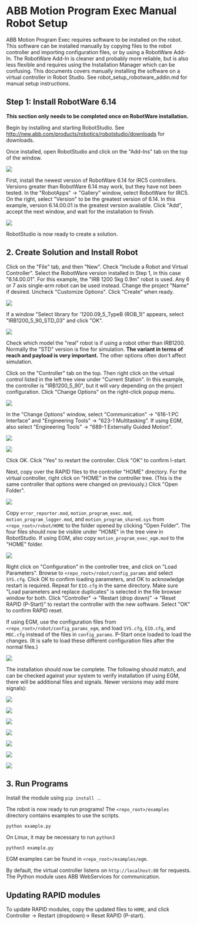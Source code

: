 # ABB Motion Program Exec Manual Robot Setup

ABB Motion Program Exec requires software to be installed on the robot. This software can be
installed manually by copying files to the robot controller and importing configuration files,
or by using a RobotWare Add-In. The RobotWare Add-In is cleaner and probably more reliable,
but is also less flexible and requires using the Installation Manager which can be confusing.
This documents covers manually installing the software on a virtual controller in Robot Studio. See
robot_setup_robotware_addin.md for manual setup instructions.

## Step 1: Install RobotWare 6.14

**This section only needs to be completed once on RobotWare installation.**

Begin by installing and starting RobotStudio. See 
http://new.abb.com/products/robotics/robotstudio/downloads for downloads.

Once installed, open RobotStudio and click on the "Add-Ins" tab on the top of the window.

![](figures/robotstudio_addin_tab.png)

First, install the newest version of RobotWare 6.14 for IRC5 controllers. Versions greater 
than RobotWare 6.14 may work, but they have not been tested. In the "RobotApps" -> "Gallery" window,
select RobotWare for IRC5. On the right, select "Version" to be the greatest version of 6.14.
In this example, version 6.14.00.01 is the greatest version available. Click "Add", accept the next
window, and wait for the installation to finish.

![](figures/robotstudio_addin_robotware_irc5.png)

RobotStudio is now ready to create a solution.

## 2. Create Solution and Install Robot

Click on the "File" tab, and then "New". Check "Include a Robot and Virtual Controller". Select the 
RobotWare version installed in Step 1, in this case "6.14.00.01". For this example, the 
"IRB 1200 5kg 0.9m" robot is used. Any 6 or 7 axis single-arm robot can be used instead. Change
the project "Name" if desired. Uncheck "Customize Options".  Click "Create" when ready.

![](figures/robotstudio_new_solution.png)

If a window "Select library for '1200.09_5_TypeB (ROB_1)" appears, select "IRB1200_5_90_STD_03" 
and click "OK".

![](figures/robotstudio_irb1200_select.png)

Check which model the "real" robot is if using a robot other than IRB1200. Normally the "STD"
version is fine for simulation. **The variant in terms of reach and payload is very important.** The
other options often don't affect simulation.

Click on the "Controller" tab on the top. Then right click on the virtual control listed in
the left tree view under "Current Station". In this example, the controller is "IRB1200_5_90", but 
it will vary depending on the project configuration. Click "Change Options" on the right-click
popup menu.

![](figures/robotstudio_change_options.png)

In the "Change Options" window, select "Communication" -> "616-1 PC Interface" and 
"Engineering Tools" -> "623-1 Multitasking". If using EGM, also select "Engineering Tools" -> 
"689-1 Externally Guided Motion".

![](figures/robotstudio_change_options2.png)

![](figures/robotstudio_change_options3.png)

Click OK. Click "Yes" to restart the controller. Click
"OK" to confirm I-start.

Next, copy over the RAPID files to the controller "HOME" directory. For the virtual controller,
right click on "HOME" in the controller tree. (This is the same controller that options were
changed on previously.) Click "Open Folder".

![](figures/robotstudio_open_home.png)

Copy `error_reporter.mod`, `motion_program_exec.mod`, `motion_program_logger.mod`, and
`motion_program_shared.sys` from `<repo_root>/robot/HOME` to the folder opened by clicking "Open Folder". The four
files should now be visible under "HOME" in the tree view in RobotStudio. If using EGM, also copy
`motion_program_exec_egm.mod` to the "HOME" folder.

![](figures/robotstudio_rapid_copied.png)

Right click on "Configuration" in the controller tree, and click on "Load Parameters". Browse to 
`<repo_root>/robot/config_params` and select `SYS.cfg`. Click OK to confirm loading parameters,
and OK to acknowledge restart is required. Repeat for `EIO.cfg` in the same directory. Make sure
"Load parameters and replace duplicates" is selected in the file browser window for both. Click
"Controller" -> "Restart (drop down)" -> "Reset RAPID (P-Start)" to restart the controller with 
the new software. Select "OK" to confirm RAPID reset.

If using EGM, use the configuration files from `<repo_root>/robot/config_params_egm`, and load `SYS.cfg`,
`EIO.cfg`, and `MOC.cfg` instead of the files in `config_params`. P-Start once loaded to load the changes. (It is
safe to load these different configuration files after the normal files.)

![](figures/robotstudio_restart.png)

The installation should now be complete. The following should match, and can be checked against 
your system to verify installation (if using EGM, there will be additional files and signals. Newer versions may add 
more signals):

![](figures/robotstudio_addin_installed1.png)

![](figures/robotstudio_addin_installed2.png)

![](figures/robotstudio_addin_installed3.png)

![](figures/robotstudio_addin_installed4.png)

![](figures/robotstudio_addin_installed7.png)

![](figures/robotstudio_addin_installed6.png)

![](figures/robotstudio_addin_installed5.png)

## 3. Run Programs

Install the module using `pip install .`.

The robot is now ready to run programs! The `<repo_root>/examples` directory contains examples to use the scripts.

```
python example.py
```

On Linux, it may be necessary to run `python3`

```
python3 example.py
```

EGM examples can be found in `<repo_root>/examples/egm`.

By default, the virtual controller listens on `http://localhost:80` for requests. The Python
module uses ABB WebServices for communication.

## Updating RAPID modules

To update RAPID modules, copy the updated files to `HOME`, and click Controller -> 
Restart (dropdown)-> Reset RAPID (P-start).
